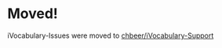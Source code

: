 # Moved!

iVocabulary-Issues were moved to [chbeer/iVocabulary-Support](http://github.com/chbeer/iVocabulary-Support)